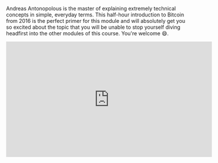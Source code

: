 Andreas Antonopolous is the master of explaining extremely technical concepts in simple, everyday terms. This half-hour
introduction to Bitcoin from 2016 is the perfect primer for this module and will absolutely get you so excited about the
topic that you will be unable to stop yourself diving headfirst into the other modules of this course. You're welcome 😄.

<iframe width="560" height="315"
 src="https://www.youtube.com/embed/l1si5ZWLgy0"
 title="YouTube video player"
 frameborder="0"
 allow="accelerometer; autoplay; clipboard-write; encrypted-media; gyroscope; picture-in-picture"
 allowfullscreen>
</iframe>
